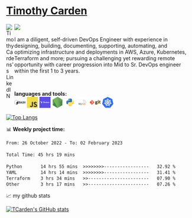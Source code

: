 # [Timothy Carden](https://www.linkedin.com/in/timothy-carden-52328a8/)

<a href="https://www.linkedin.com/in/timothy-carden-52328a8/">
  <img align="left" alt="Timothy Cardens's LinkedIN" width="22px" src="https://raw.githubusercontent.com/peterthehan/peterthehan/master/assets/linkedin.svg" />
</a>

![](https://visitor-badge.glitch.me/badge?page_id=timothycarden.timothycarden)

 I am a diligent, self-driven DevOps Engineer with experience in designing, building, documenting, supporting, automating, and optimizing infrastructure and deployments in AWS, Azure, Kubernetes, Terraform and more; pursuing a challenging yet rewarding remote opportunity with career progression into Mid to Sr. DevOps engineer within the first 1 to 3 years.

<br />

**languages and tools:**  
<code><img height="30" src="https://raw.githubusercontent.com/github/explore/80688e429a7d4ef2fca1e82350fe8e3517d3494d/topics/bash/bash.png"></code>
<code><img height="30" src="https://raw.githubusercontent.com/github/explore/80688e429a7d4ef2fca1e82350fe8e3517d3494d/topics/javascript/javascript.png"></code>
<code><img height="30" src="https://raw.githubusercontent.com/github/explore/80688e429a7d4ef2fca1e82350fe8e3517d3494d/topics/terraform/terraform.png"></code>
<code><img height="30" src="https://raw.githubusercontent.com/github/explore/80688e429a7d4ef2fca1e82350fe8e3517d3494d/topics/nodejs/nodejs.png"></code>
<code><img height="30" src="https://raw.githubusercontent.com/github/explore/80688e429a7d4ef2fca1e82350fe8e3517d3494d/topics/python/python.png"></code>
<code><img height="30" src="https://raw.githubusercontent.com/github/explore/80688e429a7d4ef2fca1e82350fe8e3517d3494d/topics/mysql/mysql.png"></code>
<code><img height="30" src="https://raw.githubusercontent.com/github/explore/80688e429a7d4ef2fca1e82350fe8e3517d3494d/topics/git/git.png"></code>
<code><img height="30" src="https://raw.githubusercontent.com/github/explore/80688e429a7d4ef2fca1e82350fe8e3517d3494d/topics/kubernetes/kubernetes.png"></code>

[![Top Langs](https://github-readme-stats.vercel.app/api/top-langs/?username=CHUBSxMQ9&langs_count=8&hide=html.css)](https://github.com/CHUBSxMQ9/github-readme-stats)

📊 **Weekly project time:**

<!--START_SECTION:waka-->

```text
From: 26 October 2022 - To: 02 February 2023

Total Time: 45 hrs 19 mins

Python       14 hrs 55 mins  >>>>>>>>-----------------   32.92 %
YAML         14 hrs 14 mins  >>>>>>>>-----------------   31.41 %
Terraform    3 hrs 34 mins   >>-----------------------   07.90 %
Other        3 hrs 17 mins   >>-----------------------   07.26 %
```

<!--END_SECTION:waka-->

📈 my github stats

[![TCarden's GitHub stats](https://github-readme-stats.vercel.app/api?username=CHUBSxMQ9&show_icons=true&theme=radical)](https://github.com/CHUBSxMQ9/github-readme-stats)
